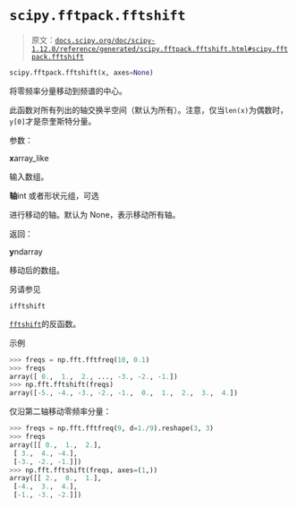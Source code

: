# `scipy.fftpack.fftshift`

> 原文：[`docs.scipy.org/doc/scipy-1.12.0/reference/generated/scipy.fftpack.fftshift.html#scipy.fftpack.fftshift`](https://docs.scipy.org/doc/scipy-1.12.0/reference/generated/scipy.fftpack.fftshift.html#scipy.fftpack.fftshift)

```py
scipy.fftpack.fftshift(x, axes=None)
```

将零频率分量移动到频谱的中心。

此函数对所有列出的轴交换半空间（默认为所有）。注意，仅当`len(x)`为偶数时，`y[0]`才是奈奎斯特分量。

参数：

**x**array_like

输入数组。

**轴**int 或者形状元组，可选

进行移动的轴。默认为 None，表示移动所有轴。

返回：

**y**ndarray

移动后的数组。

另请参见

`ifftshift`

[`fftshift`](https://docs.scipy.org/doc/scipy-1.12.0/reference/generated/scipy.fftpack.fftshift.html#scipy.fftpack.fftshift)的反函数。

示例

```py
>>> freqs = np.fft.fftfreq(10, 0.1)
>>> freqs
array([ 0.,  1.,  2., ..., -3., -2., -1.])
>>> np.fft.fftshift(freqs)
array([-5., -4., -3., -2., -1.,  0.,  1.,  2.,  3.,  4.]) 
```

仅沿第二轴移动零频率分量：

```py
>>> freqs = np.fft.fftfreq(9, d=1./9).reshape(3, 3)
>>> freqs
array([[ 0.,  1.,  2.],
 [ 3.,  4., -4.],
 [-3., -2., -1.]])
>>> np.fft.fftshift(freqs, axes=(1,))
array([[ 2.,  0.,  1.],
 [-4.,  3.,  4.],
 [-1., -3., -2.]]) 
```
